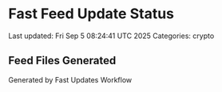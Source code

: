 # Fast Feed Update Status
Last updated: Fri Sep  5 08:24:41 UTC 2025
Categories: crypto

## Feed Files Generated

Generated by Fast Updates Workflow
